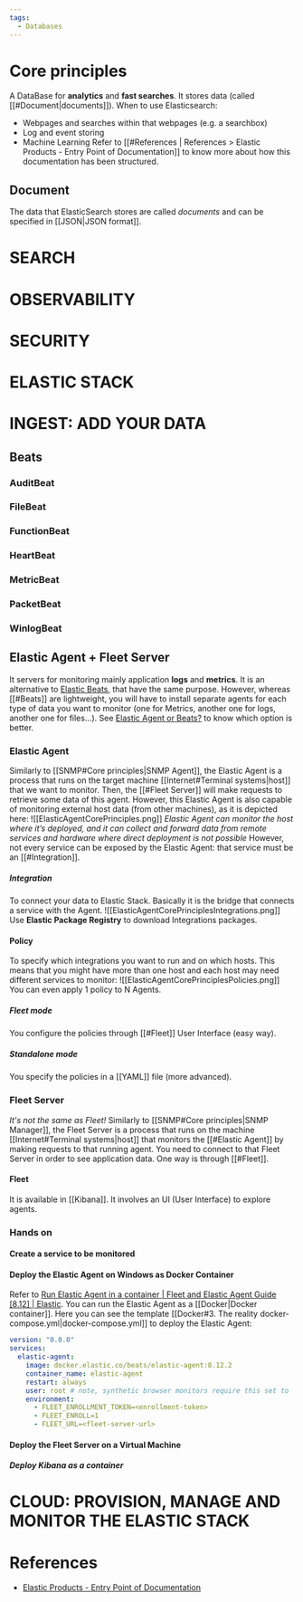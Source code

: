 ```yaml
---
tags:
  - Databases
---
```

# Core principles
A DataBase for **analytics** and **fast searches**. It stores data (called [[#Document|documents]]).
When to use Elasticsearch:
- Webpages and searches within that webpages (e.g. a searchbox)
- Log and event storing
- Machine Learning
Refer to [[#References | References > Elastic Products - Entry Point of Documentation]] to know more about how this documentation has been structured.
## Document
The data that ElasticSearch stores are called _documents_ and can be specified in [[JSON|JSON format]].
# SEARCH
# OBSERVABILITY
# SECURITY
# ELASTIC STACK
# INGEST: ADD YOUR DATA
## Beats
### AuditBeat
### FileBeat
### FunctionBeat
### HeartBeat
### MetricBeat
### PacketBeat
### WinlogBeat
## Elastic Agent + Fleet Server
It servers for monitoring mainly application **logs** and **metrics**.
It is an alternative to [Elastic Beats](https://www.elastic.co/guide/en/beats/libbeat/current/beats-reference.html), that have the same purpose. However, whereas [[#Beats]] are lightweight, you will have to install separate agents for each type of data you want to monitor (one for Metrics, another one for logs, another one for files...).
See [Elastic Agent or Beats?](https://www.elastic.co/guide/en/fleet/current/beats-agent-comparison.html) to know which option is better.
### Elastic Agent
Similarly to [[SNMP#Core principles|SNMP Agent]], the Elastic Agent is a process that runs on the target machine [[Internet#Terminal systems|host]] that we want to monitor. Then, the [[#Fleet Server]] will make requests to retrieve some data of this agent.
However, this Elastic Agent is also capable of monitoring external host data (from other machines), as it is depicted here:
![[ElasticAgentCorePrinciples.png]]
_Elastic Agent can monitor the host where it’s deployed, and it can collect and forward data from remote services and hardware where direct deployment is not possible_
However, not every service can be exposed by the Elastic Agent: that service must be an [[#Integration]].
##### Integration
To connect your data to Elastic Stack. Basically it is the bridge that connects a service with the Agent.
![[ElasticAgentCorePrinciplesIntegrations.png]]
Use **Elastic Package Registry** to download Integrations packages.
#### Policy
To specify which integrations you want to run and on which hosts. This means that you might have more than one host and each host may need different services to monitor:
![[ElasticAgentCorePrinciplesPolicies.png]]
You can even apply 1 policy to N Agents.
##### Fleet mode
You configure the policies through [[#Fleet]] User Interface (easy way).
##### Standalone mode
You specify the policies in a [[YAML]] file (more advanced).

### Fleet Server
_It's not the same as Fleet!_
Similarly to [[SNMP#Core principles|SNMP Manager]], the Fleet Server is a process that runs on the machine [[Internet#Terminal systems|host]] that monitors the [[#Elastic Agent]] by making requests to that running agent.
You need to connect to that Fleet Server in order to see application data. One way is through [[#Fleet]].
#### Fleet
It is available in [[Kibana]]. It involves an UI (User Interface) to explore agents.
### Hands on
#### Create a service to be monitored
#### Deploy the Elastic Agent on Windows as Docker Container
Refer to [Run Elastic Agent in a container | Fleet and Elastic Agent Guide [8.12] | Elastic](https://www.elastic.co/guide/en/fleet/current/elastic-agent-container.html).
You can run the Elastic Agent as a [[Docker|Docker container]].
Here you can see the template [[Docker#3. The reality docker-compose.yml|docker-compose.yml]] to deploy the Elastic Agent:
```yaml
version: "0.0.0"
services:
  elastic-agent:
    image: docker.elastic.co/beats/elastic-agent:8.12.2
    container_name: elastic-agent
    restart: always
    user: root # note, synthetic browser monitors require this set to `elastic-agent`
    environment:
      - FLEET_ENROLLMENT_TOKEN=<enrollment-token>
      - FLEET_ENROLL=1
      - FLEET_URL=<fleet-server-url>
```
#### Deploy the Fleet Server on a Virtual Machine
##### Deploy Kibana as a container


# CLOUD: PROVISION, MANAGE AND MONITOR THE ELASTIC STACK

# References
- [Elastic Products - Entry Point of Documentation](https://www.elastic.co/guide/index.html)
